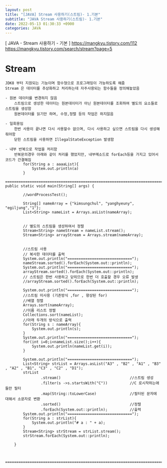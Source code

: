 ```yaml
---
layout: post
title: "[JAVA] Stream 사용하기(스트림)- 1.기본"
subtitle: "JAVA Stream 사용하기(스트림)- 1.기본"
date: 2022-05-13 01:30:33 +0900
categories: JAVA
---
```

[ JAVA - Stream 사용하기 - 기본 ]
	https://mangkyu.tistory.com/112
	https://mangkyu.tistory.com/search/stream?page=5

# Stream
	JDK8 부터 지원되는 기능이며 함수형으로 프로그래밍이 가능하도록 해줌
	Stream 은 데이터를 추상화하고 처리하는데 자주사용되는 함수들을 정의해놓았음

	- 원본 데이터를 변경하지 않음
		스트림으로 생성한 데이터는 원본데이터가 아닌 원본데이터를 조회하여 별도의 요소들로 스트림을 생성함
		원본데이터를 읽기만 하며, 수정,정렬 등의 작업은 하지않음
	
	- 일회용임
		한번 사용이 끝나면 다시 사용할수 없으며, 다시 사용하고 싶으면 스트림을 다시 생성해줘야함
		닫힌 스트림을 사용하면 IllegalStateException 발생함

	- 내부 반복으로 작업을 처리함
		반복문의경우 아래와 같이 처리를 했었지만, 내부메소드로 forEach등을 가지고 있어서 코드가 간결해짐
			for(String a : aaaaList){
				System.out.println(a)
			}

	=================================================================================================================
	public static void main(String[] args) {

			//wordProcessTest();

			String[] nameArray = {"kimsungchul", "yanghyeuny", "egiljung","1"};
			List<String> nameList = Arrays.asList(nameArray);


			// 별도의 스트림을 생성하여서 정렬
			Stream<String> nameStream = nameList.stream();
			Stream<String> arrayStream = Arrays.stream(nameArray);


			//스트림 사용
			// 복사한 데이터를 출력
			System.out.println("=============================");
			nameStream.sorted().forEach(System.out::println);
			System.out.println("=============================");
			arrayStream.sorted().forEach(System.out::println);
			// 스트림은 한번 사용하고 닫히므로 한번 더 호출할 경우 오류 발생
			//arrayStream.sorted().forEach(System.out::println);

			System.out.println("=============================");
			//스트림 미사용 (기존방식 ,for , 향상된 for)
			//배열 정렬
			Arrays.sort(nameArray);
			//이름 리스트 정렬
			Collections.sort(nameList);
			//아래 두개의 방식으로 출력
			for(String s : nameArray){
				System.out.println(s);
			}
			System.out.println("=============================");
			for(int i=0;i<nameList.size();i++){
				System.out.println(nameList.get(i));
			}

			System.out.println("=============================");
			List<String> strList = Arrays.asList("A3" , "B2" , "A1" , "B3" , "A2" , "B1", "C3" , "C2" , "D1");
			strList
					.stream()                               //스트림 생성
					.filter(s ->s.startsWith("C"))          //C 로시작하는애들만 필터
					.map(String::toLowerCase)               //필터된 문자에 대해서 소문자로 변환
					.sorted()                               //정렬
					.forEach(System.out::println);          //출력
			System.out.println("=============================");
			for(String a : strList){
				System.out.println("# a : " + a);
			}
			Stream<String> strStream = strList.stream();
			strStream.forEach(System.out::println);

		}



	=================================================================================================================


	
